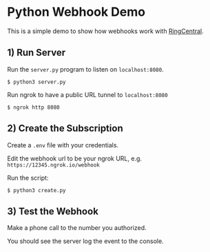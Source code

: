 # Python Webhook Demo

This is a simple demo to show how webhooks work with [RingCentral](https://developers.ringcentral.com).

## 1) Run Server

Run the `server.py` program to listen on `localhost:8080`.

```
$ python3 server.py
```

Run ngrok to have a public URL tunnel to `localhost:8080`

```
$ ngrok http 8080
```

## 2) Create the Subscription

Create a `.env` file with your credentials.

Edit the webhook url to be your ngrok URL, e.g. `https://12345.ngrok.io/webhook`

Run the script:

```
$ python3 create.py
```

## 3) Test the Webhook

Make a phone call to the number you authorized.

You should see the server log the event to the console.